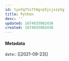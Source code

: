 ```yaml
---
id: tynfq7ts7t8grp5jcjxzy5g
title: Python
desc: ''
updated: 1674935902436
created: 1674935902436
---
```




#### Metadata
`date`:: [[2021-09-23]]





